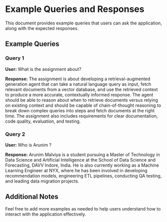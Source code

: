 # Example Queries and Responses

This document provides example queries that users can ask the application, along with the expected responses.

## Example Queries

### Query 1
**User:** What is the assignment about?

**Response:** The assignment is about developing a retrieval-augmented generation agent that can take a natural language query as input, fetch relevant documents from a vector database, and use the retrieved context to produce a more accurate, contextually informed response. The agent should be able to reason about when to retrieve documents versus relying on existing context and should be capable of chain-of-thought reasoning to break down complex queries into steps and fetch documents at the right time. The assignment also includes requirements for clear documentation, code quality, evaluation, and testing.

### Query 2
**User:** Who is Arunim ?

**Response:** Arunim Malviya is a student pursuing a Master of Technology in Data Science and Artificial Intelligence at the School of Data Science and Forecasting, DAVV Indore, India. He is also currently working as a Machine Learning Engineer at NYX, where he has been involved in developing recommendation models, engineering ETL pipelines, conducting QA testing, and leading data migration projects.


## Additional Notes
Feel free to add more examples as needed to help users understand how to interact with the application effectively.
